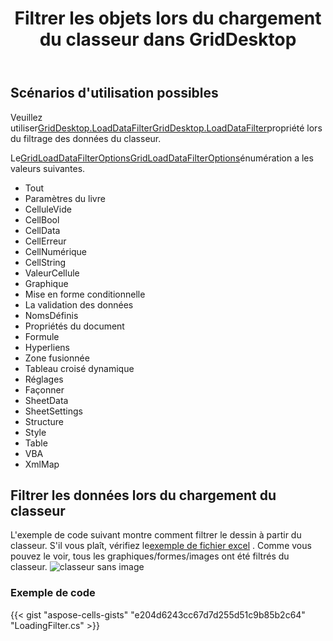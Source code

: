 ﻿---
title: Filtrer les objets lors du chargement du classeur dans GridDesktop
type: docs
weight: 1060
url: /fr/net/aspose-cells-griddesktop/loading-filter
description: Cet article décrit comment utiliser le filtre de chargement pour la bibliothèque Aspose.Cells.GridDesktop.
---
## **Scénarios d'utilisation possibles**
 Veuillez utiliser[GridDesktop.LoadDataFilterGridDesktop.LoadDataFilter](https://reference.aspose.com/cells/net/aspose.cells.griddesktop/griddesktop/properties/loaddatafilter)propriété lors du filtrage des données du classeur.

 Le[GridLoadDataFilterOptionsGridLoadDataFilterOptions](https://reference.aspose.com/cells/net/aspose.cells.griddesktop.data/gridloaddatafilteroptions)énumération a les valeurs suivantes.
- Tout
- Paramètres du livre
- CelluleVide
- CellBool
- CellData
- CellErreur
- CellNumérique
- CellString
- ValeurCellule
- Graphique
- Mise en forme conditionnelle
- La validation des données
- NomsDéfinis
- Propriétés du document
- Formule
- Hyperliens
- Zone fusionnée
- Tableau croisé dynamique
- Réglages
- Façonner
- SheetData
- SheetSettings
- Structure
- Style
- Table
- VBA
- XmlMap
## **Filtrer les données lors du chargement du classeur**
 L'exemple de code suivant montre comment filtrer le dessin à partir du classeur. S'il vous plaît, vérifiez le[exemple de fichier excel](5472489.xlsx) . Comme vous pouvez le voir, tous les graphiques/formes/images ont été filtrés du classeur.
![classeur sans image](nodrawing.png)
### **Exemple de code**
{{< gist "aspose-cells-gists" "e204d6243cc67d7d255d51c9b85b2c64" "LoadingFilter.cs" >}}
 